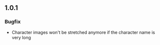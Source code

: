 ## 1.0.1

### Bugfix
- Character images won't be stretched anymore if the character name is very long
